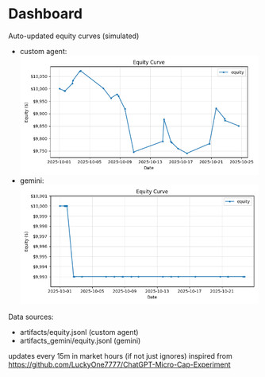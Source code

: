 # Dashboard

Auto-updated equity curves (simulated)

- custom agent: ![Equity Curve](artifacts/equity.png?v=aecd5d8)
- gemini: ![Equity Curve (Gemini)](artifacts_gemini/equity.png?v=aecd5d8)

Data sources:
- artifacts/equity.jsonl (custom agent)
- artifacts_gemini/equity.jsonl (gemini)

updates every 15m in market hours (if not just ignores)
inspired from https://github.com/LuckyOne7777/ChatGPT-Micro-Cap-Experiment